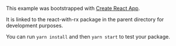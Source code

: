 This example was bootstrapped with [Create React App](https://github.com/facebook/create-react-app).

It is linked to the react-with-rx package in the parent directory for development purposes.

You can run `yarn install` and then `yarn start` to test your package.

